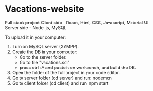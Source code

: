 # Vacations-website

Full stack project
Client side - React, Html, CSS, Javascript, Material UI
Server side - Node. js, MySQL

To upload it in your computer:
1. Turn on MySQL server (XAMPP).
2. Create the DB in your computer:
    - Go to the server folder.
    - Go to file "vacations.sql"
    - press ctrl+A and paste it on workbench, and build the DB.
3. Open the folder of the full project in your code editor.
4. Go to server folder (cd server) and run:
   nodemon
5. Go to client folder (cd client) and run:
   npm start
